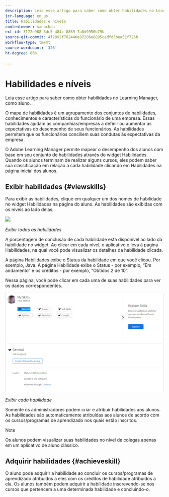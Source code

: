 ```yaml
---
description: Leia esse artigo para saber como obter habilidades no Learning Manager, como aluno.
jcr-language: en_us
title: Habilidades e níveis
contentowner: manochan
exl-id: 3172e988-3dc5-484c-8869-7a8d9950b79b
source-git-commit: 4f2892f762440e87286e8895cedfd5bea51f726b
workflow-type: tm+mt
source-wordcount: '326'
ht-degree: 86%

---
```


# Habilidades e níveis

Leia esse artigo para saber como obter habilidades no Learning Manager, como aluno.

O mapa de habilidades é um agrupamento dos conjuntos de habilidades, conhecimentos e características do funcionário de uma empresa. Essas habilidades ajudam as companhias/empresas a definir ou aumentar as expectativas do desempenho de seus funcionários. As habilidades permitem que os funcionários conciliem suas condutas às expectativas da empresa.

O Adobe Learning Manager permite mapear o desempenho dos alunos com base em seu conjunto de habilidades através do widget Habilidades. Quando os alunos terminam de realizar alguns cursos, eles podem saber sua classificação em relação a cada habilidade clicando em Habilidades na página inicial dos alunos.

## Exibir habilidades {#viewskills}

Para exibir as habilidades, clique em qualquer um dos nomes de habilidade no widget Habilidades na página do aluno. As habilidades são exibidas com os níveis ao lado delas.

![](assets/learner-skills1.png)

*Exibir todas as habilidades*

A porcentagem de conclusão de cada habilidade está disponível ao lado da habilidade no widget. Ao clicar em cada nível, o aplicativo o leva à página Habilidades, na qual você pode visualizar os detalhes da habilidade clicada.

A página Habilidades exibe o Status da habilidade em que você clicou. Por exemplo, Java. A página Habilidade exibe o Status - por exemplo, “Em andamento” e os créditos - por exemplo, “Obtidos 2 de 10”.

Nessa página, você pode clicar em cada uma de suas habilidades para ver os dados correspondentes.

![](assets/learner-skills2.png)

*Exibir cada habilidade*

Somente os administradores podem criar e atribuir habilidades aos alunos. As habilidades são automaticamente atribuídas aos alunos de acordo com os cursos/programas de aprendizado nos quais estão inscritos.

>[!NOTE]
>
>Os alunos podem visualizar suas habilidades no nível de colegas apenas em um aplicativo de aluno clássico.

## Adquirir habilidades {#achieveskill}

O aluno pode adquirir a habilidade ao concluir os cursos/programas de aprendizado atribuídos a eles com os créditos de habilidade atribuídos a ela. Os alunos também podem adquirir a habilidade inscrevendo-se nos cursos que pertencem a uma determinada habilidade e concluindo-o.
